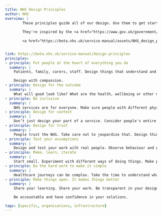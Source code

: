 ```yaml
---
title: NHS Design Principles
author: NHS
overview: | 
        These principles guide all of our design. Use them to get started on a project and to help with making decisions.
        
        They're inspired by the <a href="https://www.gov.uk/government/publications/the-nhs-constitution-for-england/the-nhs-constitution-for-england">NHS Constitution</a> that's steered the NHS for 70 years.
        
        <a href="https://beta.nhs.uk/service-manual/assets/NHS_design_principles.pdf">NHS Design Principles poster</a> (PDF, 177kb)


link: https://beta.nhs.uk/service-manual/design-principles
principles:
- principle: Put people at the heart of everything you do 
  summary: |
    Patients, family, carers, staff. Design things that understand and respect people's needs. Take the time to learn about the whole person - their emotional, physical and technical needs.

    Design with compassion. 
- principle: Design for the outcome 
  summary: |
    What will good look like? What are the health, wellbeing or other measurable outcomes that your work will impact? Your work should improve lives, either directly or indirectly.
- principle: Be inclusive 
  summary: |
    NHS services are for everyone. Make sure people with different physical, mental health, social, cultural or learning needs can use your design.
- principle: Design for context 
  summary: |
    Don’t just design your part of a service. Consider people's entire experience, and the infrastructure and processes involved. Think about how people begin and end their time with what you are designing.
- principle: Design for trust
  summary: |
    People trust the NHS. Take care not to jeopardise that. Design things that are reliable and secure.
- principle: Test your assumptions 
  summary: |
    Design and test your work with real people. Observe behaviour and gather evidence. Work with subject experts and existing research. Do not rely on hunches.
- principle: Make, learn, iterate 
  summary: |
    Start small. Experiment with different ways of doing things. Make prototypes to improve your understanding. Test and refine.
- principle: Do the hard work to make it simple
  summary: |
    Healthcare journeys can be complex. Take the time to understand what you are trying to solve. Do not push complexity onto the people using what you are designing.
- principle: Make things open. It makes things better 
  summary: |
    Share your learning. Share your work. Be transparent in your design decisions.

    Be accountable and have confidence in your solutions.

tags: [specific, organisations, infrastructure]
---
```

